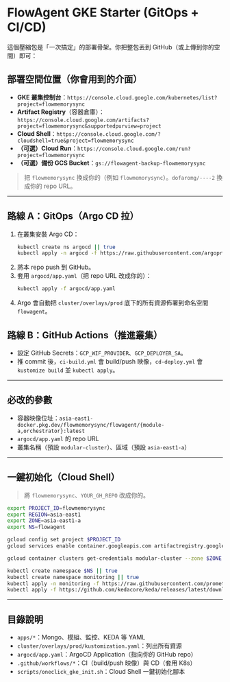 # FlowAgent GKE Starter (GitOps + CI/CD)

這個壓縮包是「一次搞定」的部署骨架。你把整包丟到 GitHub（或上傳到你的空間）即可：

## 部署空間位置（你會用到的介面）
- **GKE 叢集控制台**：`https://console.cloud.google.com/kubernetes/list?project=flowmemorysync`
- **Artifact Registry**（容器倉庫）：`https://console.cloud.google.com/artifacts?project=flowmemorysync&supportedpurview=project`
- **Cloud Shell**：`https://console.cloud.google.com/?cloudshell=true&project=flowmemorysync`
- **（可選）Cloud Run**：`https://console.cloud.google.com/run?project=flowmemorysync`
- **（可選）備份 GCS Bucket**：`gs://flowagent-backup-flowmemorysync`

> 把 `flowmemorysync` 換成你的（例如 `flowmemorysync`）。`dofaromg/----2` 換成你的 repo URL。

---

## 路線 A：GitOps（Argo CD 拉）
1. 在叢集安裝 Argo CD：
   ```bash
   kubectl create ns argocd || true
   kubectl apply -n argocd -f https://raw.githubusercontent.com/argoproj/argo-cd/stable/manifests/install.yaml
   ```
2. 將本 repo push 到 GitHub。
3. 套用 `argocd/app.yaml`（把 repo URL 改成你的）：
   ```bash
   kubectl apply -f argocd/app.yaml
   ```
4. Argo 會自動把 `cluster/overlays/prod` 底下的所有資源佈署到命名空間 `flowagent`。

## 路線 B：GitHub Actions（推進叢集）
- 設定 GitHub Secrets：`GCP_WIF_PROVIDER`、`GCP_DEPLOYER_SA`。
- 推 commit 後，`ci-build.yml` 會 build/push 映像，`cd-deploy.yml` 會 `kustomize build` 並 `kubectl apply`。

---

## 必改的參數
- 容器映像位址：`asia-east1-docker.pkg.dev/flowmemorysync/flowagent/{module-a,orchestrator}:latest`
- `argocd/app.yaml` 的 repo URL
- 叢集名稱（預設 `modular-cluster`）、區域（預設 `asia-east1-a`）

---

## 一鍵初始化（Cloud Shell）
> 將 `flowmemorysync`、`YOUR_GH_REPO` 改成你的。

```bash
export PROJECT_ID=flowmemorysync
export REGION=asia-east1
export ZONE=asia-east1-a
export NS=flowagent

gcloud config set project $PROJECT_ID
gcloud services enable container.googleapis.com artifactregistry.googleapis.com

gcloud container clusters get-credentials modular-cluster --zone $ZONE --project $PROJECT_ID

kubectl create namespace $NS || true
kubectl create namespace monitoring || true
kubectl apply -n monitoring -f https://raw.githubusercontent.com/prometheus-operator/prometheus-operator/main/bundle.yaml
kubectl apply -f https://github.com/kedacore/keda/releases/latest/download/keda-2.13.1.yaml
```

---

## 目錄說明
- `apps/*`：Mongo、模組、監控、KEDA 等 YAML
- `cluster/overlays/prod/kustomization.yaml`：列出所有資源
- `argocd/app.yaml`：ArgoCD Application（指向你的 GitHub repo）
- `.github/workflows/*`：CI（build/push 映像）與 CD（套用 K8s）
- `scripts/oneclick_gke_init.sh`：Cloud Shell 一鍵初始化腳本


